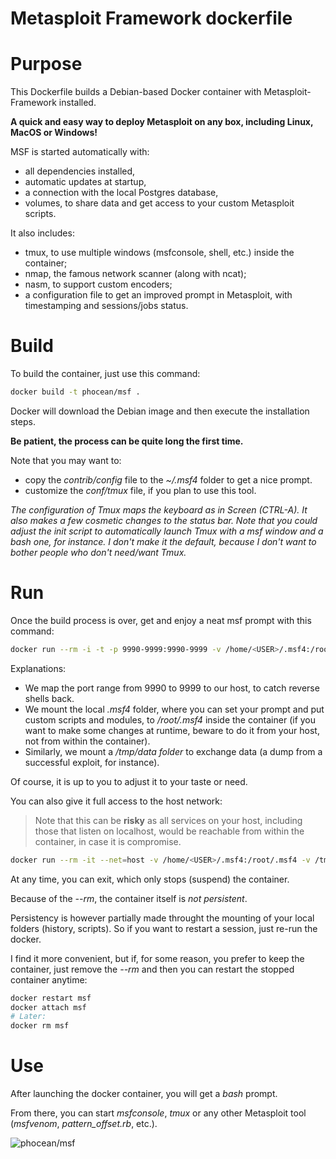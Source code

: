 # Metasploit Framework dockerfile

# Purpose

This Dockerfile builds a Debian-based Docker container with Metasploit-Framework installed.

**A quick and easy way to deploy Metasploit on any box, including Linux, MacOS or Windows!**

MSF is started automatically with:

- all dependencies installed,
- automatic updates at startup,
- a connection with the local Postgres database,
- volumes, to share data and get access to your custom Metasploit scripts.

It also includes:

- tmux, to use multiple windows (msfconsole, shell, etc.) inside the container;
- nmap, the famous network scanner (along with ncat);
- nasm, to support custom encoders;
- a configuration file to get an improved prompt in Metasploit, with timestamping and sessions/jobs status.

# Build

To build the container, just use this command:

```bash
docker build -t phocean/msf .
```

Docker will download the Debian image and then execute the installation steps.

**Be patient, the process can be quite long the first time.**

Note that you may want to:

- copy the *contrib/config* file to the *~/.msf4* folder to get a nice prompt.
- customize the *conf/tmux* file, if you plan to use this tool.

*The configuration of Tmux maps the keyboard as in Screen (CTRL-A). It also makes a few cosmetic changes to the status bar.
Note that you could adjust the init script to automatically launch Tmux with a msf window and a bash one, for instance. I don't make it the default, because I don't want to bother people who don't need/want Tmux.*

# Run

Once the build process is over, get and enjoy a neat msf prompt with this command:

```bash
docker run --rm -i -t -p 9990-9999:9990-9999 -v /home/<USER>/.msf4:/root/.msf4 -v /tmp/msf:/tmp/data --name msf phocean/msf
```

Explanations:

- We map the port range from 9990 to 9999 to our host, to catch reverse shells back.
- We mount the local *.msf4* folder, where you can set your prompt and put custom scripts and modules, to */root/.msf4* inside the container (if you want to make some changes at runtime, beware to do it from your host, not from within the container).
- Similarly, we mount a */tmp/data folder* to exchange data (a dump from a successful exploit, for instance).

Of course, it is up to you to adjust it to your taste or need.

You can also give it full access to the host network:

> Note that this can be **risky** as all services on your host, including those that listen on localhost, would be reachable from within the container, in case it is compromise.

```bash
docker run --rm -it --net=host -v /home/<USER>/.msf4:/root/.msf4 -v /tmp/msf:/tmp/data --name msf phocean/msf
```

At any time, you can exit, which only stops (suspend) the container.

Because of the *--rm*, the container itself is *not persistent*.

Persistency is however partially made throught the mounting of your local folders (history, scripts).
So if you want to restart a session, just re-run the docker.

I find it more convenient, but if, for some reason, you prefer to keep the container, just remove the *--rm* and then you can restart the stopped container anytime:

```bash
docker restart msf
docker attach msf
# Later:
docker rm msf
```

# Use

After launching the docker container, you will get a *bash* prompt.

From there, you can start *msfconsole*, *tmux* or any other Metasploit tool (*msfvenom*, *pattern_offset.rb*, etc.).

![phocean/msf](https://raw.githubusercontent.com/phocean/dockerfile-debian-metasploit/master/screenshot.png)
